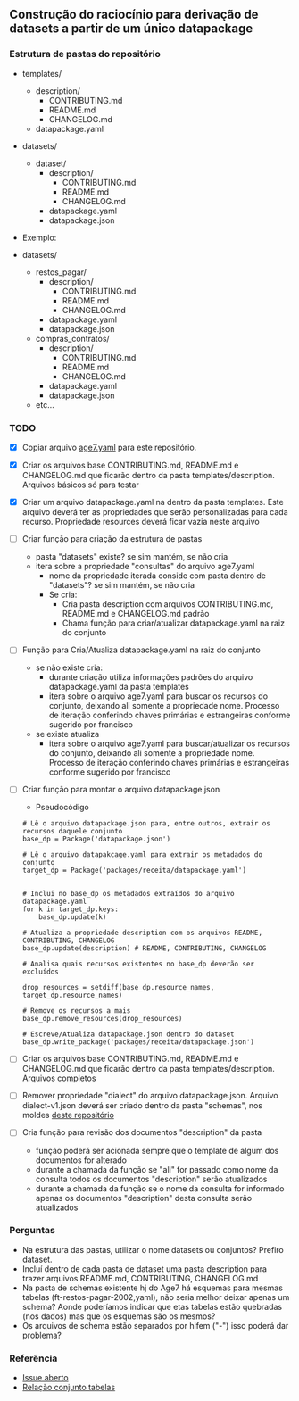 ## Construção do raciocínio para derivação de datasets a partir de um único datapackage

### Estrutura de pastas do repositório

- templates/
  - description/
    - CONTRIBUTING.md
    - README.md
    - CHANGELOG.md
  - datapackage.yaml

- datasets/
  - dataset/
    - description/
      - CONTRIBUTING.md
      - README.md
      - CHANGELOG.md
    - datapackage.yaml
    - datapackage.json

- Exemplo:

- datasets/
  - restos_pagar/
    - description/
      - CONTRIBUTING.md
      - README.md
      - CHANGELOG.md
    - datapackage.yaml
    - datapackage.json
  - compras_contratos/
    - description/
      - CONTRIBUTING.md
      - README.md
      - CHANGELOG.md
    - datapackage.yaml
    - datapackage.json
  - etc...

### TODO

- [x] Copiar arquivo [age7.yaml](https://github.com/transparencia-mg/age7/blob/main/age7.yaml) para este repositório.

- [x] Criar os arquivos base CONTRIBUTING.md, README.md e CHANGELOG.md que ficarão dentro da pasta templates/description. Arquivos básicos só para testar

- [x] Criar um arquivo datapackage.yaml na dentro da pasta templates. Este arquivo deverá ter as propriedades que serão personalizadas para cada recurso. Propriedade resources deverá ficar vazia neste arquivo

- [ ] Criar função para criação da estrutura de pastas
  - pasta "datasets" existe? se sim mantém, se não cria
  - itera sobre a propriedade "consultas" do arquivo age7.yaml
    - nome da propriedade iterada conside com pasta dentro de "datasets"? se sim mantém, se não cria
    - Se cria:
      - Cria pasta description com arquivos CONTRIBUTING.md, README.md e CHANGELOG.md padrão
      - Chama função para criar/atualizar datapackage.yaml na raiz do conjunto

- [ ] Função para Cria/Atualiza datapackage.yaml na raiz do conjunto
  - se não existe cria:
    - durante criação utiliza informações padrões do arquivo datapackage.yaml da pasta templates
    - itera sobre o arquivo age7.yaml para buscar os recursos do conjunto, deixando ali somente a propriedade nome. Processo de iteração conferindo chaves primárias e estrangeiras conforme sugerido por francisco
  - se existe atualiza
    - itera sobre o arquivo age7.yaml para buscar/atualizar os recursos do conjunto, deixando ali somente a propriedade nome. Processo de iteração conferindo chaves primárias e estrangeiras conforme sugerido por francisco

- [ ] Criar função para montar o arquivo datapackage.json
  - Pseudocódigo

  ```
  # Lê o arquivo datapackage.json para, entre outros, extrair os recursos daquele conjunto
  base_dp = Package('datapackage.json')

  # Lê o arquivo datapakcage.yaml para extrair os metadados do conjunto
  target_dp = Package('packages/receita/datapackage.yaml')


  # Inclui no base_dp os metadados extraídos do arquivo datapackage.yaml
  for k in target_dp.keys:
      base_dp.update(k)

  # Atualiza a propriedade description com os arquivos README, CONTRIBUTING, CHANGELOG
  base_dp.update(description) # README, CONTRIBUTING, CHANGELOG

  # Analisa quais recursos existentes no base_dp deverão ser excluídos

  drop_resources = setdiff(base_dp.resource_names, target_dp.resource_names)

  # Remove os recursos a mais
  base_dp.remove_resources(drop_resources)

  # Escreve/Atualiza datapackage.json dentro do dataset
  base_dp.write_package('packages/receita/datapackage.json')
  ```

- [ ] Criar os arquivos base CONTRIBUTING.md, README.md e CHANGELOG.md que ficarão dentro da pasta templates/description. Arquivos completos

- [ ] Remover propriedade "dialect" do arquivo datapackage.json. Arquivo dialect-v1.json deverá ser criado dentro da pasta "schemas", nos moldes [deste repositório](https://github.com/dados-mg/google-analytics/tree/master/schema)

- [ ] Cria função para revisão dos documentos "description" da pasta
  - função poderá ser acionada sempre que o template de algum dos documentos for alterado
  - durante a chamada da função se "all" for passado como nome da consulta todos os documentos "description" serão atualizados
  - durante a chamada da função se o nome da consulta for informado apenas os documentos "description" desta consulta serão atualizados

### Perguntas
  - Na estrutura das pastas, utilizar o nome datasets ou conjuntos? Prefiro dataset.
  - Incluí dentro de cada pasta de dataset uma pasta description para trazer arquivos README.md, CONTRIBUTING, CHANGELOG.md
  - Na pasta de schemas existente hj do Age7 há esquemas para mesmas tabelas (ft-restos-pagar-2002,yaml), não seria melhor deixar apenas um schema? Aonde poderíamos indicar que etas tabelas estão quebradas (nos dados) mas que os esquemas são os mesmos?
  - Os arquivos de schema estão separados por hifem ("-") isso poderá dar problema?

### Referência

- [Issue aberto](https://github.com/transparencia-mg/age7/issues/194)
- [Relação conjunto tabelas](https://github.com/transparencia-mg/age7/blob/main/age7.yaml)


